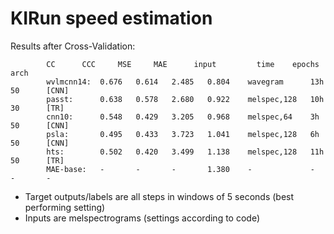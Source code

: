# KIRun speed estimation

Results after Cross-Validation:

            CC      CCC     MSE     MAE      input         time    epochs  arch
            wvlmcnn14:  0.676   0.614   2.485   0.804    wavegram      13h     50      [CNN]
            passt:      0.638   0.578   2.680   0.922    melspec,128   10h     30      [TR] 
            cnn10:      0.548   0.429   3.205   0.968    melspec,64    3h      50      [CNN]
            psla:       0.495   0.433   3.723   1.041    melspec,128   6h      50      [CNN]
            hts:        0.502   0.420   3.499   1.138    melspec,128   11h     50      [TR]
            MAE-base:   -       -       -       1.380    -             -       -       -

- Target outputs/labels are all steps in windows of 5 seconds (best performing setting)
- Inputs are melspectrograms (settings according to code)
